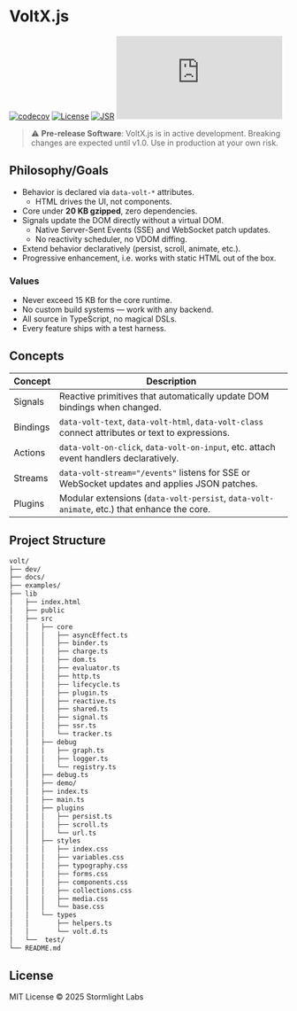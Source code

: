 # VoltX.js

[![codecov](https://codecov.io/gh/stormlightlabs/volt/branch/main/graph/badge.svg)](https://codecov.io/gh/stormlightlabs/volt)
[![License](https://img.shields.io/badge/License-MIT-blue.svg)](LICENSE)
[![JSR](https://jsr.io/badges/@voltx/core)](https://jsr.io/@voltx/core)
![NPM Version](https://img.shields.io/npm/v/voltx.js?logo=npm)

> ⚠️ **Pre-release Software**: VoltX.js is in active development. Breaking changes are expected until v1.0. Use in production at your own risk.

## Philosophy/Goals

- Behavior is declared via `data-volt-*` attributes.
    - HTML drives the UI, not components.
- Core under **20 KB gzipped**, zero dependencies.
- Signals update the DOM directly without a virtual DOM.
    - Native Server-Sent Events (SSE) and WebSocket patch updates.
    - No reactivity scheduler, no VDOM diffing.
- Extend behavior declaratively (persist, scroll, animate, etc.).
- Progressive enhancement, i.e. works with static HTML out of the box.

### Values

- Never exceed 15 KB for the core runtime.
- No custom build systems — work with any backend.
- All source in TypeScript, no magical DSLs.
- Every feature ships with a test harness.

## Concepts

| Concept  | Description                                                                                       |
| -------- | ------------------------------------------------------------------------------------------------- |
| Signals  | Reactive primitives that automatically update DOM bindings when changed.                          |
| Bindings | `data-volt-text`, `data-volt-html`, `data-volt-class` connect attributes or text to expressions.  |
| Actions  | `data-volt-on-click`, `data-volt-on-input`, etc. attach event handlers declaratively.             |
| Streams  | `data-volt-stream="/events"` listens for SSE or WebSocket updates and applies JSON patches.       |
| Plugins  | Modular extensions (`data-volt-persist`, `data-volt-animate`, etc.) that enhance the core.        |

## Project Structure

```sh
volt/
├── dev/
├── docs/
├── examples/
├── lib
│   ├── index.html
│   ├── public
│   ├── src
│   │   ├── core
│   │   │   ├── asyncEffect.ts
│   │   │   ├── binder.ts
│   │   │   ├── charge.ts
│   │   │   ├── dom.ts
│   │   │   ├── evaluator.ts
│   │   │   ├── http.ts
│   │   │   ├── lifecycle.ts
│   │   │   ├── plugin.ts
│   │   │   ├── reactive.ts
│   │   │   ├── shared.ts
│   │   │   ├── signal.ts
│   │   │   ├── ssr.ts
│   │   │   └── tracker.ts
│   │   ├── debug
│   │   │   ├── graph.ts
│   │   │   ├── logger.ts
│   │   │   └── registry.ts
│   │   ├── debug.ts
│   │   ├── demo/
│   │   ├── index.ts
│   │   ├── main.ts
│   │   ├── plugins
│   │   │   ├── persist.ts
│   │   │   ├── scroll.ts
│   │   │   └── url.ts
│   │   ├── styles
│   │   │   ├── index.css
│   │   │   ├── variables.css
│   │   │   ├── typography.css
│   │   │   ├── forms.css
│   │   │   ├── components.css
│   │   │   ├── collections.css
│   │   │   ├── media.css
│   │   │   └── base.css
│   │   └── types
│   │       ├── helpers.ts
│   │       └── volt.d.ts
│   └──  test/
└── README.md

```

## License

MIT License © 2025 Stormlight Labs
